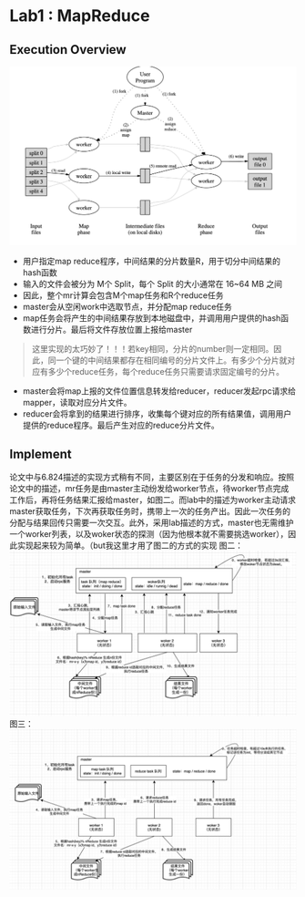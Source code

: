 # Lab1 : MapReduce
## Execution Overview
![](./doc/map-reduce1.jpg "")
- 用户指定map reduce程序，中间结果的分片数量R，用于切分中间结果的hash函数
- 输入的文件会被分为 M个 Split，每个 Split 的大小通常在 16~64 MB 之间
- 因此，整个mr计算会包含M个map任务和R个reduce任务
- master会从空闲work中选取节点，并分配map reduce任务
- map任务会将产生的中间结果存放到本地磁盘中，并调用用户提供的hash函数进行分片。最后将文件存放位置上报给master
> 这里实现的太巧妙了！！！若key相同，分片的number则一定相同。因此，同一个键的中间结果都存在相同编号的分片文件上。有多少个分片就对应有多少个reduce任务，每个reduce任务只需要请求固定编号的分片。
- master会将map上报的文件位置信息转发给reducer，reducer发起rpc请求给mapper，读取对应分片文件。
- reducer会将拿到的结果进行排序，收集每个键对应的所有结果值，调用用户提供的reduce程序。最后产生对应的reduce分片文件。

## Implement
论文中与6.824描述的实现方式稍有不同，主要区别在于任务的分发和响应。按照论文中的描述，mr任务是由master主动纷发给worker节点，待worker节点完成工作后，再将任务结果汇报给master，如图二。而lab中的描述为worker主动请求master获取任务，下次再获取任务时，携带上一次的任务产出。因此一次任务的分配与结果回传只需要一次交互。此外，采用lab描述的方式，master也无需维护一个worker列表，以及woker状态的探测（因为他根本就不需要挑选worker），因此实现起来较为简单。（but我这里才用了图二的方式的实现
图二：
![](./doc/map-reduce2.jpg "")
图三：
![](./doc/map-reduce3.jpg "")